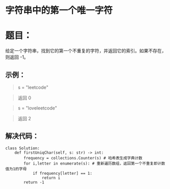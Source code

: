 # 字符串中的第一个唯一字符 #
# 题目：  #

给定一个字符串，找到它的第一个不重复的字符，并返回它的索引。如果不存在，则返回 -1。

 

## 示例： ##



> s = "leetcode"


> 返回 0



> s = "loveleetcode"


> 返回 2
## 解决代码： ##
    class Solution:
    	def firstUniqChar(self, s: str) -> int:
        	frequency = collections.Counter(s) # 哈希表生成字典计数
        	for i,letter in enumerate(s): # 重新遍历数组，返回第一个不重复即计数值为1的字母
            	if frequency[letter] == 1:
                	return i
        	return -1